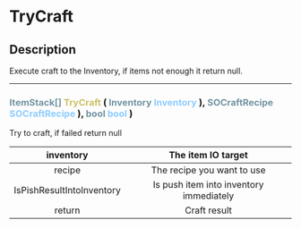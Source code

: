 # TryCraft

## Description

Execute craft to the Inventory, 
if items not enough it return null.

--- 
###  <font color=#7293A0>ItemStack[]</font> <font color=#CCC066>TryCraft</font> (  <font color=#7293A0>Inventory</font> <font color=#8CCCFF>Inventory</font> ),  <font color=#7293A0>SOCraftRecipe</font> <font color=#8CCCFF>SOCraftRecipe</font> ),  <font color=#7293A0>bool</font> <font color=#8CCCFF>bool</font> )
Try to craft, if failed return null

|inventory|The item IO target|
|:-:|:-:|
|recipe|The recipe you want to use|
|IsPishResultIntoInventory|Is push item into inventory immediately|
|return|Craft result|

